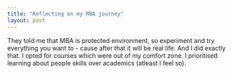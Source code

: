 ```yaml
---
title: "Reflecting on my MBA journey"
layout: post
---
```


They told me that MBA is protected environment, so experiment and try everything you want to - cause after that it will be real life. And I did exactly that. I opted for courses which were out of my comfort zone. I prioritised learning about people skills over academics (atleast I feel so).


